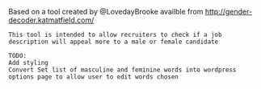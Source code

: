  Based on a tool created by @LovedayBrooke availble from http://gender-decoder.katmatfield.com/
    
    This tool is intended to allow recruiters to check if a job description will appeal more to a male or female candidate
    
    TODO:
    Add styling
    Convert Set list of masculine and feminine words into wordpress options page to allow user to edit words chosen
